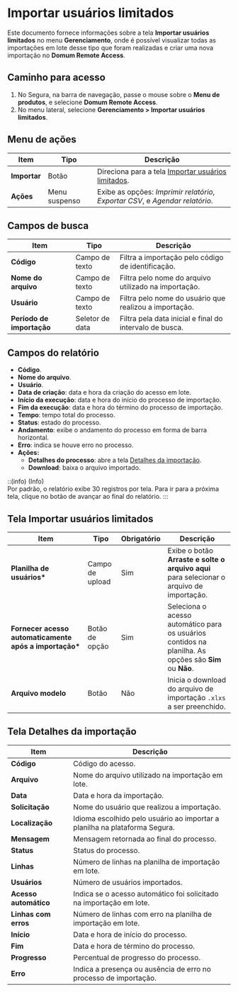 # Importar usuários limitados

Este documento fornece informações sobre a tela **Importar usuários limitados** no menu **Gerenciamento**, onde é possível visualizar todas as importações em lote desse tipo que foram realizadas e criar uma nova importação no **Domum Remote Access**.

## Caminho para acesso

1. No Segura, na barra de navegação, passe o mouse sobre o **Menu de produtos**, e selecione **Domum Remote Access**.  
2. No menu lateral, selecione **Gerenciamento \> Importar usuários limitados**.

## Menu de ações

| Item | Tipo | Descrição |
| ----- | ----- | ----- |
| **Importar** | Botão | Direciona para a tela [Importar usuários limitados](/v4/docs/pt/batch-import-limited-users#tela-de-importação). |
| **Ações** | Menu suspenso | Exibe as opções: *Imprimir relatório*, *Exportar CSV*, e *Agendar relatório*. |

## Campos de busca

| Item | Tipo | Descrição |
| ----- | ----- | ----- |
| **Código** | Campo de texto | Filtra a importação pelo código de identificação. |
| **Nome do arquivo** | Campo de texto | Filtra pelo nome do arquivo utilizado na importação. |
| **Usuário** | Campo de texto | Filtra pelo nome do usuário que realizou a importação. |
| **Período de importação** | Seletor de data | Filtra pela data inicial e final do intervalo de busca. |

## Campos do relatório

- **Código**.  
- **Nome do arquivo**.  
- **Usuário**.  
- **Data de criação**: data e hora da criação do acesso em lote.  
- **Início da execução**: data e hora do início do processo de importação.  
- **Fim da execução**: data e hora do término do processo de importação.  
- **Tempo**: tempo total do processo.  
- **Status**: estado do processo.  
- **Andamento**: exibe o andamento do processo em forma de barra horizontal.  
- **Erro**: indica se houve erro no processo.  
- **Ações:**  
    - **Detalhes do processo**: abre a tela [Detalhes da importação](/v4/docs/pt/batch-import-limited-users#tela-detalhes-da-importação).
    - **Download**: baixa o arquivo importado.

::(info) (Info)  
Por padrão, o relatório exibe 30 registros por tela. Para ir para a próxima tela, clique no botão de avançar ao final do relatório.
:::

## Tela Importar usuários limitados

| Item | Tipo | Obrigatório | Descrição |
| ----- | ----- | ----- | ----- |
| **Planilha de usuários\*** | Campo de upload | Sim | Exibe o botão **Arraste e solte o arquivo aqui** para selecionar o arquivo de importação. |
| **Fornecer acesso automaticamente após a importação\*** | Botão de opção | Sim | Seleciona o acesso automático para os usuários contidos na planilha. As opções são **Sim** ou **Não**. |
| **Arquivo modelo** | Botão | Não | Inicia o download do arquivo de importação `.xlxs` a ser preenchido. |

## Tela Detalhes da importação

| Item | Descrição |
| ----- | ----- |
| **Código** | Código do acesso. |
| **Arquivo** | Nome do arquivo utilizado na importação em lote. |
| **Data** | Data e hora da importação. |
| **Solicitação** | Nome do usuário que realizou a importação. |
| **Localização** | Idioma escolhido pelo usuário ao importar a planilha na plataforma Segura. |
| **Mensagem** | Mensagem retornada ao final do processo. |
| **Status** | Status do processo. |
| **Linhas** | Número de linhas na planilha de importação em lote. |
| **Usuários** | Número de usuários importados. |
| **Acesso automático** | Indica se o acesso automático foi solicitado na importação em lote. |
| **Linhas com erros** | Número de linhas com erro na planilha de importação em lote. |
| **Início** | Data e hora de início do processo. |
| **Fim** | Data e hora de término do processo. |
| **Progresso** | Percentual de progresso do processo. |
| **Erro** | Indica a presença ou ausência de erro no processo de importação. |